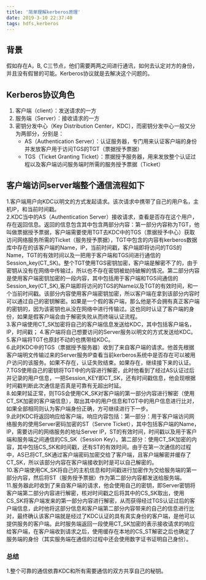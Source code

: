 ```yaml
---
title: '简单理解kerberos原理'
date: 2019-3-10 22:37:40
tags: hdfs,kerberos
---
```

## 背景

假如存在A，B, C三节点，他们需要两两之间进行通讯，如何去认定对方的身份，并且没有假冒的可能。Kerberos协议就是去解决这个问题的。

## Kerberos协议角色

1. 客户端（client）：发送请求的一方
2. 服务端（Server）：接收请求的一方
3. 密钥分发中心（Key Distribution Center，KDC），而密钥分发中心一般又分为两部分，分别是：
    * AS（Authentication Server）：认证服务器，专门用来认证客户端的身份并发放客户用于访问TGS的TGT（票据授予票据）
    * TGS（Ticket Granting Ticket）：票据授予服务器，用来发放整个认证过程以及客户端访问服务端时所需的服务授予票据（Ticket）

## 客户端访问server端整个通信流程如下

1.客户端用户向KDC以明文的方式发起请求。该次请求中携带了自己的用户名，主机IP，和当前时间戳。  
2.KDC当中的AS（Authentication Server）接收请求，查看是否存在这个用户，存在返回信息。返回的信息包含其中包含两部分内容：第一部分内容称为TGT，他叫做票据授予票据，客户端需要使用TGT去KDC中的TGS（票据授予中心）获取访问网络服务所需的Ticket（服务授予票据），TGT中包含的内容有kerberos数据库中存在的该客户端的Name，IP，当前时间戳，客户端即将访问的TGS的Name，TGT的有效时间以及一把用于客户端和TGS间进行通信的Session_key(CT_SK)。整个TGT使用TGS密钥加密，客户端是解密不了的，由于密钥从没有在网络中传输过，所以也不存在密钥被劫持破解的情况。第二部分内容是使用客户端密钥加密的一段内容，其中包括用于客户端和TGS间通信的Session_key(CT_SK),客户端即将访问的TGS的Name以及TGT的有效时间，和一个当前时间戳。该部分内容使用客户端密钥加密，所以客户端在拿到该部分内容时可以通过自己的密钥解密。如果是一个假的客户端，那么他是不会拥有真正客户端的密钥的，因为该密钥也从没在网络中进行传输过。这也同时认证了客户端的身份，如果是假客户端会由于解密失败从而终端认证流程。  
3.客户端使用CT_SK加密将自己的客户端信息发送给KDC，其中包括客户端名，IP，时间戳；
4.客户端将自己想要访问的Server服务以明文的方式发送给KDC。  
5.客户端将TGT也原封不动的也携带给KDC。  
6.此时KDC中的TGS（票据授予服务器）收到了来自客户端的请求。他首先根据客户端明文传输过来的Server服务IP查看当前kerberos系统中是否存在可以被用户访问的该服务。如果不存在，认证失败结束。如果存在，继续接下来的认证。  
7.TGS使用自己的密钥将TGT中的内容进行解密，此时他看到了经过AS认证过后并记录的用户信息，一把Session_KEY即CT_SK，还有时间戳信息，他会现根据时间戳判断此次通信是否真是可靠有无超出时延。  
8.如果时延正常，则TGS会使用CK_SK对客户端的第一部分内容进行解密（使用CT_SK加密的客户端信息），取出其中的用户信息和TGT中的用户信息进行比对，如果全部相同则认为客户端身份正确，方可继续进行下一步。  
9.此时KDC将返回响应给客户端，响应内容包括：第一部分：用于客户端访问网络服务的使用Server密码加密的ST（Servre Ticket），其中包括客户端的Name，IP，需要访问的网络服务的地址Server IP，ST的有效时间，时间戳以及用于客户端和服务端之间通信的CS_SK（Session Key）。第二部分：使用CT_SK加密的内容，其中包括CS_SK和时间戳，还有ST的有效时间。由于在第一次通信的过程中，AS已将CT_SK通过客户端密码加密交给了客户端，且客户端解密并缓存了CT_SK，所以该部分内容在客户端接收到时是可以自己解密的。  
10.客户端使用CK_SK将自己的主机信息和时间戳进行加密作为交给服务端的第一部分内容，然后将ST（服务授予票据）作为第二部分内容都发送给服务端。  
11.服务器此时收到了来自客户端的请求，他会使用自己的密钥，即Server密钥将客户端第二部分内容进行解密，核对时间戳之后将其中的CS_SK取出，使用CS_SK将客户端发来的第一部分内容进行解密，从而获得经过TGS认证过后的客户端信息，此时他将这部分信息和客户端第二部分内容带来的自己的信息进行比对，最终确认该客户端就是经过了KDC认证的具有真实身份的客户端，是他可以提供服务的客户端。此时服务端返回一段使用CT_SK加密的表示接收请求的响应给客户端，在客户端收到请求之后，使用缓存在本地的CS_ST解密之后也确定了服务端的身份（其实服务端在通信的过程中还会使用数字证书证明自己身份）。

### 总结

1.整个可靠的通信依靠KDC和所有需要通信的双方共享自己的秘钥。
